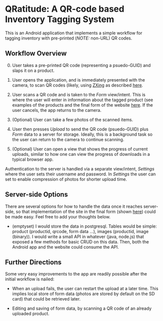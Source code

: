 QRatitude: A QR-code based Inventory Tagging System
===================================================

This is an Android application that implements a simple workflow for tagging inventory with pre-printed (*NOTE:* non-URL) QR codes.

Workflow Overview
-----------------

0. User takes a pre-printed QR code (representing a psuedo-GUID) and slaps it on a product.

1. User opens the application, and is immediately presented with the camera, to scan QR codes (likely, using [ZXing](https://code.google.com/p/zxing/wiki/ScanningViaIntent) as described [here](http://stackoverflow.com/a/6735148/264961).

2. User scans a QR code and is taken to the *Form* view/intent.  This is where the user will enter in information about the tagged product (see examples of the products and the final form of the website [here](http://inventory.lifecyclebuildingcenter.org/).  If the user cancels, the app returns to the camera.

3. (Optional) User can take a few photos of the scanned items.

4. User then presses *Upload* to send the QR code (psuedo-GUID) plus *Form* data to a server for storage.  Ideally, this is a background task so the user can return to the camera to continue scanning.

5. (Optional) User can open a view that shows the progress of current uploads, similar to how one can view the progress of downloads in a typical browser app.

Authentication to the server is handled via a separate view/intent, *Settings* where the user sets their username and password.  In *Settings* the user can set to enable compression of photos for shorter upload time.

Server-side Options
-------------------

There are several options for how to handle the data once it reaches server-side, so that implementation of the site in the final form (shown [here](http://inventory.lifecyclebuildingcenter.org/)) could be made easy.  Feel free to add your thoughts below.

- (emptyset) I would store the data in postgresql.  Tables would be simple: product (productid, qrcode, form data ...), images (productid, image (binary)).  I would write a small API in whatever (java, node.js) that exposed a few methods for basic CRUD on this data.  Then, both the Android app and the website could consume the API.


Further Directions
------------------

Some very easy improvements to the app are readily possible after the initial workflow is nailed:

- When an upload fails, the user can restart the upload at a later time.  This implies local store of form data (photos are stored by default on the SD card) that could be retrieved later.

- Editing and saving of form data, by scanning a QR code of an already uploaded product.
